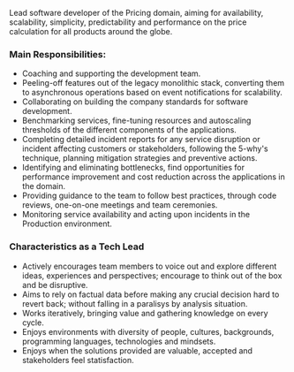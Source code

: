 Lead software developer of the Pricing domain, aiming for availability, scalability, simplicity, predictability and performance on the price calculation for all products around the globe.

### Main Responsibilities:
* Coaching and supporting the development team.
* Peeling-off features out of the legacy monolithic stack, converting them to asynchronous operations based on event notifications for scalability.
* Collaborating on building the company standards for software development.
* Benchmarking services, fine-tuning resources and autoscaling thresholds of the different components of the applications.
* Completing detailed incident reports for any service disruption or incident affecting customers or stakeholders, following the 5-why's technique, planning mitigation strategies and preventive actions.
* Identifying and eliminating bottlenecks, find opportunities for performance improvement and cost reduction across the applications in the domain.
* Providing guidance to the team to follow best practices, through code reviews, one-on-one meetings and team ceremonies.
* Monitoring service availability and acting upon incidents in the Production environment.

### Characteristics as a Tech Lead
* Actively encourages team members to voice out and explore different ideas, experiences and perspectives; encourage to think out of the box and be disruptive.
* Aims to rely on factual data before making any crucial decision hard to revert back; without falling in a paralisys by analysis situation.
* Works iteratively, bringing value and gathering knowledge on every cycle.
* Enjoys environments with diversity of people, cultures, backgrounds, programming languages, technologies and mindsets.
* Enjoys when the solutions provided are valuable, accepted and stakeholders feel statisfaction.
